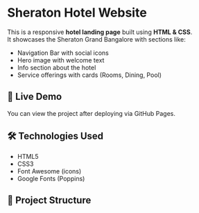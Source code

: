 # Sheraton Hotel Website

This is a responsive **hotel landing page** built using **HTML & CSS**.  
It showcases the Sheraton Grand Bangalore with sections like:

- Navigation Bar with social icons
- Hero image with welcome text
- Info section about the hotel
- Service offerings with cards (Rooms, Dining, Pool)

## 🚀 Live Demo
You can view the project after deploying via GitHub Pages.

## 🛠️ Technologies Used
- HTML5
- CSS3
- Font Awesome (icons)
- Google Fonts (Poppins)

## 📂 Project Structure
